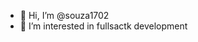 - 👋 Hi, I’m @souza1702
- 👀 I’m interested in fullsactk development


<!---
souza1702/souza1702 is a ✨ special ✨ repository because its `README.md` (this file) appears on your GitHub profile.
You can click the Preview link to take a look at your changes.
--->
